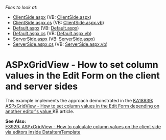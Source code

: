 <!-- default file list -->
*Files to look at*:

* [ClientSide.aspx](./CS/ASPxGridVIew/ClientSide.aspx) (VB: [ClientSide.aspx](./VB/ASPxGridVIew/ClientSide.aspx))
* [ClientSide.aspx.cs](./CS/ASPxGridVIew/ClientSide.aspx.cs) (VB: [ClientSide.aspx.vb](./VB/ASPxGridVIew/ClientSide.aspx.vb))
* [Default.aspx](./CS/ASPxGridVIew/Default.aspx) (VB: [Default.aspx](./VB/ASPxGridVIew/Default.aspx))
* [Default.aspx.cs](./CS/ASPxGridVIew/Default.aspx.cs) (VB: [Default.aspx.vb](./VB/ASPxGridVIew/Default.aspx.vb))
* [ServerSide.aspx](./CS/ASPxGridVIew/ServerSide.aspx) (VB: [ServerSide.aspx](./VB/ASPxGridVIew/ServerSide.aspx))
* [ServerSide.aspx.cs](./CS/ASPxGridVIew/ServerSide.aspx.cs) (VB: [ServerSide.aspx.vb](./VB/ASPxGridVIew/ServerSide.aspx.vb))
<!-- default file list end -->
# ASPxGridView - How to set column values in the Edit Form on the client and server sides


<p>This example implements the approach demonstrated in the <a href="https://www.devexpress.com/Support/Center/p/KA18839">KA18839: ASPxGridView - How to set column values in the Edit Form depending on another editor's value</a><u> </u>KB article.</p><p><strong>See </strong><strong>A</strong><strong>lso:</strong><strong><br />
</strong><a href="https://www.devexpress.com/Support/Center/p/E3929">E3929: ASPxGridView - How to calculate column values on the client side via editors inside DataItemTemplate</a></p>

<br/>


